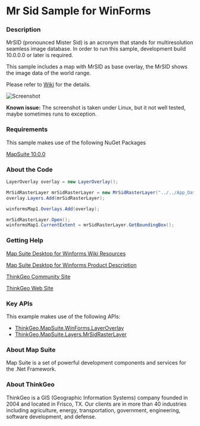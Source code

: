 # Mr Sid Sample for WinForms

### Description
MrSID (pronounced Mister Sid) is an acronym that stands for multiresolution seamless image database. In order to run this sample, development build 10.0.0.0 or later is required.

This sample includes a map with MrSID as base overlay, the MrSID shows the image data of the world range.

Please refer to [Wiki](http://wiki.thinkgeo.com/wiki/map_suite_desktop_for_winforms) for the details.

![Screenshot](https://raw.githubusercontent.com/ThinkGeo/MrSidSample-ForWinForms/master/ScreenShot.png)

**Known issue:** The screenshot is taken under Linux, but it not well tested, maybe sometimes runs to exception. 

### Requirements
This sample makes use of the following NuGet Packages

[MapSuite 10.0.0](https://www.nuget.org/packages?q=ThinkGeo)

### About the Code
```csharp
LayerOverlay overlay = new LayerOverlay();

MrSidRasterLayer mrSidRasterLayer = new MrSidRasterLayer("../../App_Data/World.sid");
overlay.Layers.Add(mrSidRasterLayer);

winformsMap1.Overlays.Add(overlay);

mrSidRasterLayer.Open();
winformsMap1.CurrentExtent = mrSidRasterLayer.GetBoundingBox();
```
### Getting Help

[Map Suite Desktop for Winforms Wiki Resources](http://wiki.thinkgeo.com/wiki/map_suite_desktop_for_winforms)

[Map Suite Desktop for Winforms Product Description](https://thinkgeo.com/ui-controls#desktop-platforms)

[ThinkGeo Community Site](http://community.thinkgeo.com/)

[ThinkGeo Web Site](http://www.thinkgeo.com)

### Key APIs
This example makes use of the following APIs:

- [ThinkGeo.MapSuite.WinForms.LayerOverlay](http://wiki.thinkgeo.com/wiki/api/thinkgeo.mapsuite.winforms.layeroverlay)
- [ThinkGeo.MapSuite.Layers.MrSidRasterLayer](http://wiki.thinkgeo.com/wiki/api/thinkgeo.mapsuite.layers.mrsidrasterlayer)

### About Map Suite
Map Suite is a set of powerful development components and services for the .Net Framework.

### About ThinkGeo
ThinkGeo is a GIS (Geographic Information Systems) company founded in 2004 and located in Frisco, TX. Our clients are in more than 40 industries including agriculture, energy, transportation, government, engineering, software development, and defense.
